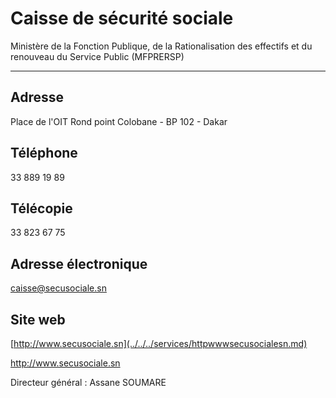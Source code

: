 # Caisse de sécurité sociale

Ministère de la Fonction Publique, de la Rationalisation des effectifs et du renouveau du Service Public (MFPRERSP)  

----------------------------------------------------------------------------------------------------------------------

**Adresse**
-----------

Place de l'OIT Rond point Colobane - BP 102 - Dakar

**Téléphone**
-------------

33 889 19 89

**Télécopie**
-------------

33 823 67 75

**Adresse électronique**
------------------------

[caisse@secusociale.sn](../../../services/caissesecusocialesn.md)

**Site web**
------------

[http://www.secusociale.sn](../../../services/httpwwwsecusocialesn.md)

http://www.secusociale.sn

Directeur général : Assane SOUMARE